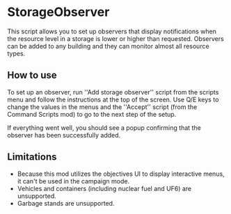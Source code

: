 # StorageObserver
This script allows you to set up observers that display notifications when the resource level in a storage is lower or higher than requested. Observers can be added to any building and they can monitor almost all resource types.
## How to use
To set up an observer, run ''Add storage observer'' script from the scripts menu and follow the instructions at the top of the screen. Use Q/E keys to change the values in the menus and the ''Accept'' script (from the Command Scripts mod) to go to the next step of the setup.

If everything went well, you should see a popup confirming that the observer has been successfully added.

## Limitations
- Because this mod utilizes the objectives UI to display interactive menus, it can't be used in the campaign mode.
- Vehicles and containers (including nuclear fuel and UF6) are unsupported.
- Garbage stands are unsupported.
